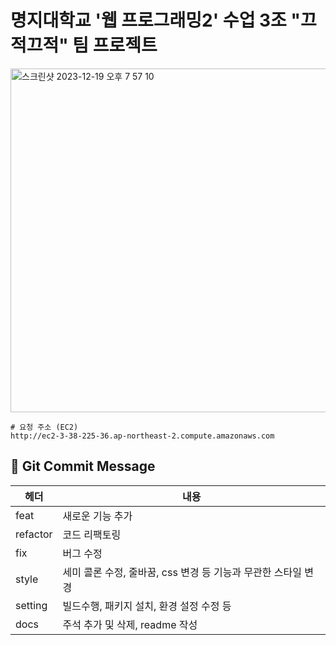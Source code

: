 
# 명지대학교 '웹 프로그래밍2' 수업 3조 "끄적끄적" 팀 프로젝트

<img width="550" alt="스크린샷 2023-12-19 오후 7 57 10" src="https://github.com/kkeujeok/kkeujeok-server/assets/81766889/5128ce2d-47ec-4769-ae44-fa2133aca864">


```
# 요청 주소 (EC2)
http://ec2-3-38-225-36.ap-northeast-2.compute.amazonaws.com

```

## 🍡 Git Commit Message

| 헤더     | 내용                                                          |
| -------- | ------------------------------------------------------------- |
| feat     | 새로운 기능 추가                                              |
| refactor | 코드 리팩토링                                                 |
| fix      | 버그 수정                                                     |
| style    | 세미 콜론 수정, 줄바꿈, css 변경 등 기능과 무관한 스타일 변경 |
| setting  | 빌드수행, 패키지 설치, 환경 설정 수정 등                      |
| docs     | 주석 추가 및 삭제, readme 작성                                |
